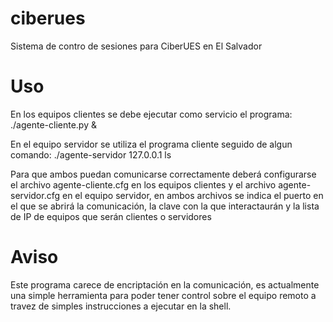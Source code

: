 ciberues
========
Sistema de contro de sesiones para CiberUES en El Salvador


Uso
========
En los equipos clientes se debe ejecutar como servicio el programa:
./agente-cliente.py &

En el equipo servidor se utiliza el programa cliente seguido de algun comando:
./agente-servidor 127.0.0.1 ls

Para que ambos puedan comunicarse correctamente deberá configurarse el archivo agente-cliente.cfg en los equipos clientes y el archivo agente-servidor.cfg en el equipo servidor, en ambos archivos se indica el puerto en el que se abrirá la comunicación, la clave con la que interactaurán y la lista de IP de equipos que serán clientes o servidores

Aviso
========
Este programa carece de encriptación en la comunicación, es actualmente una simple herramienta para poder tener control sobre el equipo remoto a travez de simples instrucciones a ejecutar en la shell.
